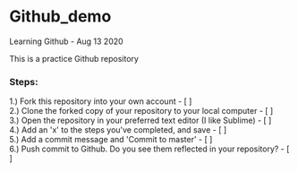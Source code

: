 # Github_demo
Learning Github - Aug 13 2020

This is a practice Github repository

### Steps:  
1.) Fork this repository into your own account - [ ]  
2.) Clone the forked copy of your repository to your local computer - [ ]  
3.) Open the repository in your preferred text editor (I like Sublime) - [ ]  
4.) Add an 'x' to the steps you've completed, and save - [ ]  
5.) Add a commit message and 'Commit to master' - [ ]  
6.) Push commit to Github. Do you see them reflected in your repository? - [ ]  
